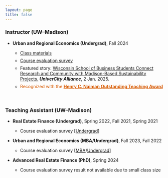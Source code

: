 ```yaml
---
layout: page
title: false
---
```


### Instructor (UW–Madison)

<ul>
  <li>
   <div style="margin-bottom: 1em;margin-top: 1em">
  <b>Urban and Regional Economics (Undergrad)</b>, Fall 2024
  </div>
  </li>
 
   <ul>
      <li>
        <div style="margin-bottom: 0.5em;margin-top: 0.5em;">
         <a href="https://heejin-yoon.github.io/teaching/RE420/">Class materials</a>  
        </div>
      </li>
      <li>
        <div style="margin-bottom: 0.5em;margin-top: 0.5em;">
         <a href="/assets/pdf/RE420_Fall24.pdf">Course evaluation survey</a>  
        </div>
      </li>
          <li>
        <div style="margin-bottom: 0.5em;margin-top: 0.5em;">
         Featured story: <a href="https://business.wisc.edu/centers/graaskamp/news/wisconsin-school-of-business-students-connect-research-and-community-with-madison-based-sustainability-projects/">Wisconsin School of Business Students Connect Research and Community with Madison-Based Sustainability Projects.</a> <b><i>UniverCity Alliance</i></b>, 2 Jan. 2025.
        </div>
      </li>
          <li>
        <div style="color:rgb(215,90,0);margin-bottom: 0.5em;margin-top: 0.5em;">
          Recognized with the  <a href="https://business.wisc.edu/centers/graaskamp/news/three-real-estate-faculty-and-teaching-staff-receive-distinguished-awards-from-the-wisconsin-school-of-business/" style="color:rgb(215,90,0);font-weight: 700">Henry C. Naiman Outstanding Teaching Award
           </a>
        </div>
      </li>
    </ul>
</ul>

<div style="margin-bottom: 1em;margin-top: 1em;">ㅤ</div>

### Teaching Assistant (UW&ndash;Madison)

<ul>
  <li>
   <div style="margin-bottom: 1em;margin-top: 1em">
  <b>Real Estate Finance (Undergrad)</b>, Spring 2022, Fall 2021, Spring 2021
  </div>
  </li>
 
   <ul>
      <li>
        <div style="margin-bottom: 1em;margin-top: 0.5em;">
         Course evaluation survey [<a href="/assets/pdf/RE410_Fall21.pdf">Undergrad</a>]
        </div>
      </li>
    </ul>
</ul>

<ul>
  <li>
   <div style="margin-bottom: 1em;margin-top: 1em">
  <b>Urban and Regional Economics (MBA/Undergrad)</b>, Fall 2023, Fall 2022
  </div>
  </li>
 
   <ul>
      <li>
        <div style="margin-bottom: 1em;margin-top: 0.5em;">
         Course evaluation survey [<a href="/assets/pdf/RE720_Fall23.pdf">MBA</a>/<a href="/assets/pdf/RE420_Fall23.pdf">Undergrad</a>]
        </div>
      </li>
    </ul>
</ul>

<ul>
  <li>
   <div style="margin-bottom: 1em;margin-top: 1em">
  <b>Advanced Real Estate Finance (PhD)</b>, Spring 2024
  </div>
  </li>
 
   <ul>
      <li>
        <div style="margin-bottom: 1em;margin-top: 0.5em;">
         Course evaluation survey result not available due to small class size
        </div>
      </li>
    </ul>
</ul>


<!--- ### Teaching Assistant (KAIST College of Business)
 
 - **Corporate Valuation (MBA)**, Fall 2019
--->

